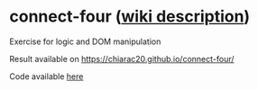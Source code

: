 # connect-four ([wiki description](https://en.wikipedia.org/wiki/Connect_Four))

Exercise for logic and DOM manipulation

Result available on https://chiarac20.github.io/connect-four/

Code available [here](https://github.com/chiarac20/connect-four)
